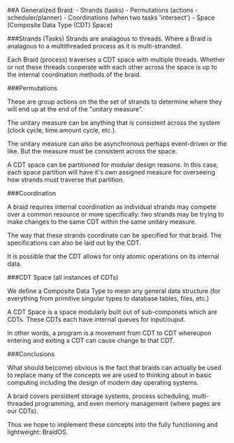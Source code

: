 ##A Generalized Braid:
	- Strands (tasks)
	- Permutations (actions - scheduler/planner)
	- Coordinations (when two tasks 'intersect')
	- Space (Composite Data Type (CDT) Space)

	

###Strands (Tasks)
Strands are analagous to threads. Where a Braid is analagous to a multithreaded process as it is multi-stranded.

Each Braid (process) traverses a CDT space with multiple threads. Whether or not these threads cooperate with each other across the space is up to the internal coordination methods of the braid.


###Permutations

These are group actions on the the set of strands to determine where they will end up at the end of the "unitary measure".

The unitary measure can be anything that is consistent across the system (clock cycle, time.amount cycle, etc.).

The unitary measure can also be asynchronous perhaps event-driven or the like. But the measure must be consistent across the space.

A CDT space can be partitioned for modular design reasons. In this case, each space partition will have it's own assigned measure for overseeing how strands must traverse that partition.


###Coordination
	
A braid requires internal coordination as individual strands may compete over a common resource or more specifically: two strands may be trying to make changes to the same CDT within the same unitary measure.

The way that these strands coordinate can be specified for that braid. The specifications can also be laid out by the CDT.

It is possible that the CDT allows for only atomic operations on its internal data.


###CDT Space (all instances of CDTs)

We define a Composite Data Type to mean any general data structure (for everything from primitive singular types to database tables, files, etc.)

A CDT Space is a space modularly built out of sub-componets which are CDTs. These CDTs each have internal queues for input/ouput.

In other words, a program is a movement from CDT to CDT whereupon entering and exiting a CDT can cause change to that CDT.


###Conclusions

What should be(come) obvious is the fact that braids can actually be used to replace many of the concepts we are used to thinking about in basic computing including the design of modern day operating systems.

A braid covers persistent storage systems, process scheduling, multi-threaded programming, and even memory management (where pages are our CDTs).

Thus we hope to implement these concepts into the fully functioning and lightweight: BraidOS.
